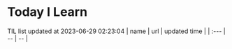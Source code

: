 # Today I Learn 
TIL list updated at 2023-06-29 02:23:04
| name | url | updated time |
| :--- | -- | -- |
